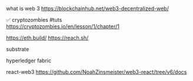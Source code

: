 what is web 3 
https://blockchainhub.net/web3-decentralized-web/

✅ cryptozombies #tuts  
https://cryptozombies.io/en/lesson/1/chapter/1

https://eth.build/
https://reach.sh/

substrate

hyperledger fabric

react-web3
https://github.com/NoahZinsmeister/web3-react/tree/v6/docs
